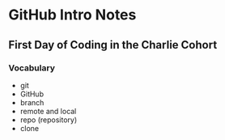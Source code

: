 # GitHub Intro Notes

## First Day of Coding in the Charlie Cohort

### Vocabulary
- git
- GitHub
- branch
- remote and local
- repo (repository)
- clone
